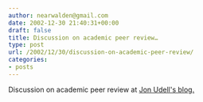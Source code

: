 ```yaml
---
author: nearwalden@gmail.com
date: 2002-12-30 21:40:31+00:00
draft: false
title: Discussion on academic peer review…
type: post
url: /2002/12/30/discussion-on-academic-peer-review/
categories:
- posts
---
```


Discussion on academic peer review at [Jon Udell's blog.](//weblog.infoworld.com/udell/2002/12/29.html#a557')



